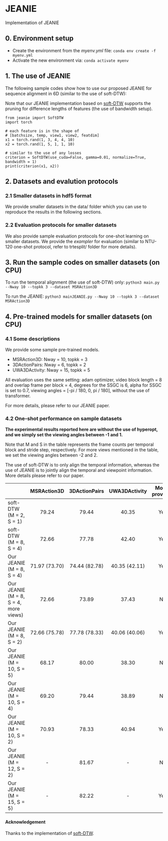 # JEANIE
Implementation of JEANIE

## 0. Environment setup

- Create the environment from the *myenv.yml* file:  `conda env create -f myenv.yml`
- Activate the new environment via: `conda activate myenv`

## 1. The use of JEANIE

The following sample codes show how to use our proposed JEANIE for sequence alignment in 6D (similar to the use of soft-DTW):

Note that our JEANIE implementation based on [soft-DTW](https://github.com/Maghoumi/pytorch-softdtw-cuda) supports the pruning for difference lengths of features (the use of bandwidth setup).

```
from jeanie import SoftDTW
import torch

# each feature is in the shape of
# [batchsize, temp, view1, view2, featdim]
x1 = torch.rand(1, 3, 4, 4, 10)
x2 = torch.rand(1, 5, 1, 1, 10)

# similar to the use of any losses
criterion = SoftDTW(use_cuda=False, gamma=0.01, normalize=True, bandwidth = 1)
print(criterion(x1, x2))
```

## 2. Datasets and evalution protocols

### 2.1 Smaller datasets in hdf5 format

We provide smaller datasets in the data/ folder which you can use to reproduce the results in the following sections.

### 2.2 Evaluation protocols for smaller datasets

We also provide sample evaluation protocols for one-shot learning on smaller datasets. We provide the *exampler* for evaluation (similar to NTU-120 one-shot protocol, refer to trtesplit/ folder for more details).

## 3. Run the sample codes on smaller datasets (on CPU)

To run the temporal alignment (the use of soft-DTW) only: `python3 main.py --Nway 10 --topkk 3 --dataset MSRAction3D`

To run the JEANIE: `python3 mainJEANIE.py --Nway 10 --topkk 3 --dataset MSRAction3D`


## 4. Pre-trained models for smaller datasets (on CPU)

### 4.1 Some descriptions

We provide some sample pre-trained models. 

- MSRAction3D: Nway = 10, topkk = 3
- 3DActionPairs: Nway = 6, topkk = 2
- UWA3DActivity: Nway = 15, topkk = 5

All evaluation uses the same setting: adam optimizer, video block length = 8 and overlap frame per block = 4, degrees for the SSGC is 6, alpha for SSGC is set to 0.7, viewing angles = [-pi / 180, 0, pi / 180], without the use of transformer.

For more details, please refer to our JEANIE paper.

### 4.2 One-shot performance on sample datasets

**The experimental results reported here are without the use of hyperopt, and we simply set the viewing angles between -1 and 1.**

Note that M and S in the table represents the frame counts per temporal block and stride step, respectively. For more views mentioned in the table, we set the viewing angles between -2 and 2.

The use of soft-DTW is to only align the temporal information, whereas the use of JEANIE is to jointly align the temporal and viewpoint information. More details please refer to our paper.

|   | MSRAction3D | 3DActionPairs | UWA3DActivity | Model provided|
| ------------- | :---: | :---: | :---: | :---: |
| soft-DTW (M = 2, S = 1)  |  79.24 |  79.44 |  40.35 | Yes |
| soft-DTW (M = 8, S = 4)  | 72.66  |  77.78 |  42.40 | Yes |
| Our JEANIE (M = 8, S = 4)  |  71.97 (73.70) |  74.44 (82.78) |  40.35 (42.11) | Yes |
| Our JEANIE (M = 8, S = 4, more views)  |  72.66 |  73.89 |  37.43 | No |
| Our JEANIE (M = 8, S = 2) | 72.66 (75.78) |  77.78 (78.33) | 40.06 (40.06) | Yes |
| Our JEANIE (M = 10, S = 5) |  68.17 |  80.00 |  38.30 | No |
| Our JEANIE (M = 10, S = 4) |  69.20 |  79.44 |  38.89 | No |
| Our JEANIE (M = 10, S = 2) |  70.93 |  78.33 |  40.94 | Yes|
| Our JEANIE (M = 12, S = 2) |  - |  81.67 |  - | No |
| Our JEANIE (M = 15, S = 5) |  - |  82.22 | -  | Yes|

#### Acknowledgement
Thanks to the implementation of [soft-DTW](https://github.com/Maghoumi/pytorch-softdtw-cuda).
